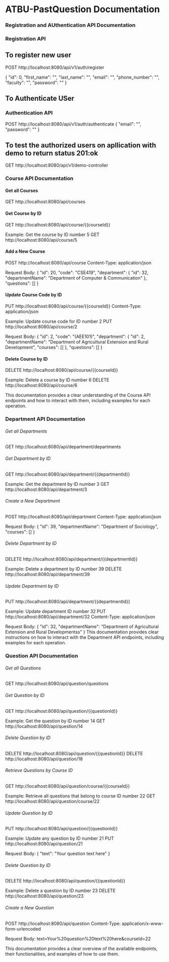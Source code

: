 # ATBU-PastQuestion Documentation

### Registration and AUthentication API Documentation

### Registration API
## To register new user
POST http://localhost:8080/api/v1/auth/register

{
  "id": 0,
  "first_name": "",
  "last_name": "",
  "email": "",
  "phone_number": "",
  "faculty": "",
  "password": ""
}

## To Authenticate USer
### Authentication API

POST http://localhost:8080/api/v1/auth/authenticate
{
  "email": "",
  "password": ""
}

## To test the authorized  users on apllication with demo to return status 201:ok

GET http://localhost:8080/api/v1/demo-controller

### Course API Documentation
#### Get all Courses
GET http://localhost:8080/api/courses

#### Get Course by ID
GET http://localhost:8080/api/course/{{courseId}}

Example: Get the course by ID number 5
GET http://localhost:8080/api/course/5

#### Add a New Course
POST http://localhost:8080/api/course
Content-Type: application/json

Request Body:
{
  "id": 20,
  "code": "CSE419",
  "department": {
    "id": 32,
    "departmentName": "Department of Computer & Communication"
  },
  "questions": []
}

#### Update Course Code by ID
PUT http://localhost:8080/api/course/{{courseId}}
Content-Type: application/json

Example: Update course code for ID number 2
PUT http://localhost:8080/api/course/2

Request Body:
{
  "id": 2,
  "code": "(AEE101)",
  "department": {
    "id": 2,
    "departmentName": "Department of Agricultural Extension and Rural Development",
    "courses": []
  },
  "questions": []
}
#### Delete Course by ID
DELETE http://localhost:8080/api/course/{{courseId}}

Example: Delete a course by ID number 6
DELETE http://localhost:8080/api/course/6

This documentation provides a clear understanding of the Course API endpoints and how to interact with them, including examples for each operation.


### Department API Documentation

###### Get all Departments
GET http://localhost:8080/api/department/departments

###### Get Department by ID
GET http://localhost:8080/api/department/{{departmentId}}

Example: Get the department by ID number 3
GET http://localhost:8080/api/department/3

###### Create a New Department
POST http://localhost:8080/api/department
Content-Type: application/json

Request Body:
{
  "id": 39,
  "departmentName": "Department of Sociology",
  "courses": []
}

###### Delete Department by ID
DELETE http://localhost:8080/api/department/{{departmentId}}

Example: Delete a department by ID number 39
DELETE http://localhost:8080/api/department/39

###### Update Department by ID
PUT http://localhost:8080/api/department/{{departmentId}}

Example: Update department ID number 32
PUT http://localhost:8080/api/department/32
Content-Type: application/json

Request Body:
{
  "id": 32,
  "departmentName": "Department of Agricultural Extension and Rural Developmentss"
}
This documentation provides clear instructions on how to interact with the Department API endpoints, including examples for each operation.


### Question API Documentation

###### Get all Questions
GET http://localhost:8080/api/question/questions

###### Get Question by ID
GET http://localhost:8080/api/question/{{questionId}}

Example: Get the question by ID number 14
GET http://localhost:8080/api/question/14

###### Delete Question by ID
DELETE http://localhost:8080/api/question/{{questionId}}
DELETE http://localhost:8080/api/question/18

###### Retrieve Questions by Course ID
GET http://localhost:8080/api/question/course/{{courseId}}

Example: Retrieve all questions that belong to course ID number 22
GET http://localhost:8080/api/question/course/22

###### Update Question by ID
PUT http://localhost:8080/api/question/{{questionId}}

Example: Update any question by ID number 21
PUT http://localhost:8080/api/question/21

Request Body:
{
  "text": "Your question text here"
}
###### Delete Question by ID
DELETE http://localhost:8080/api/question/{{questionId}}

Example: Delete a question by ID number 23
DELETE http://localhost:8080/api/question/23

###### Create a New Question
POST http://localhost:8080/api/question
Content-Type: application/x-www-form-urlencoded

Request Body:
text=Your%20question%20text%20here&courseId=22


This documentation provides a clear overview of the available endpoints, their functionalities, and examples of how to use them.

